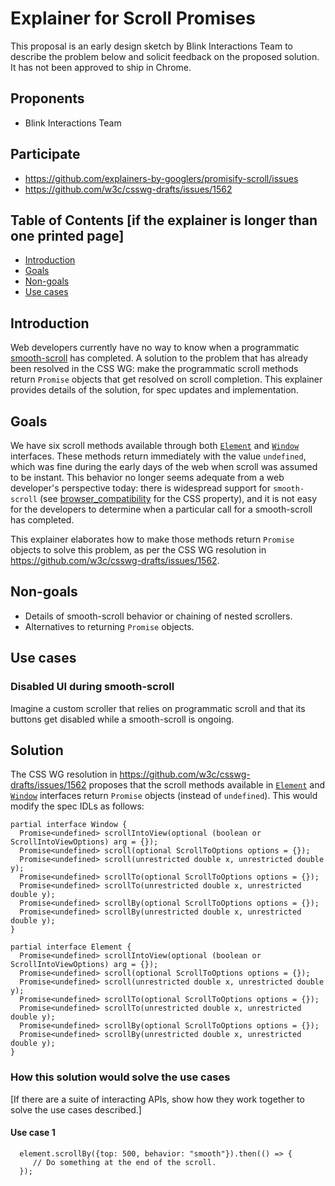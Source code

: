 # Explainer for Scroll Promises

This proposal is an early design sketch by Blink Interactions Team to describe the problem below and solicit
feedback on the proposed solution. It has not been approved to ship in Chrome.

## Proponents
- Blink Interactions Team

## Participate
- https://github.com/explainers-by-googlers/promisify-scroll/issues
- https://github.com/w3c/csswg-drafts/issues/1562

## Table of Contents [if the explainer is longer than one printed page]

<!-- Update this table of contents by running `npx doctoc README.md` -->
<!-- START doctoc generated TOC please keep comment here to allow auto update -->
<!-- DON'T EDIT THIS SECTION, INSTEAD RE-RUN doctoc TO UPDATE -->

- [Introduction](#introduction)
- [Goals](#goals)
- [Non-goals](#non-goals)
- [Use cases](#use-cases)
<!--
- [[Potential Solution]](#potential-solution)
  - [How this solution would solve the use cases](#how-this-solution-would-solve-the-use-cases)
    - [Use case 1](#use-case-1-1)
    - [Use case 2](#use-case-2-1)
- [Detailed design discussion](#detailed-design-discussion)
  - [[Tricky design choice #1]](#tricky-design-choice-1)
  - [[Tricky design choice 2]](#tricky-design-choice-2)
- [Considered alternatives](#considered-alternatives)
  - [[Alternative 1]](#alternative-1)
  - [[Alternative 2]](#alternative-2)
- [Stakeholder Feedback / Opposition](#stakeholder-feedback--opposition)
- [References & acknowledgements](#references--acknowledgements)
-->

<!-- END doctoc generated TOC please keep comment here to allow auto update -->

## Introduction

Web developers currently have no way to know when a programmatic [smooth-scroll](https://drafts.csswg.org/cssom-view/#concept-smooth-scroll) has completed.  A solution to the problem that has already been resolved in the CSS WG: make the programmatic scroll methods return `Promise` objects that get resolved on scroll completion.  This explainer provides details of the solution, for spec updates and implementation.

## Goals

We have six scroll methods available through both [`Element`](https://drafts.csswg.org/cssom-view/#extension-to-the-element-interface) and [`Window`](https://drafts.csswg.org/cssom-view/#extensions-to-the-window-interface) interfaces.  These methods return immediately with the value `undefined`, which was fine during the early days of the web when scroll was assumed to be instant.  This behavior no longer seems adequate from a web developer's perspective today: there is widespread support for `smooth-scroll` (see [browser_compatibility](https://developer.mozilla.org/en-US/docs/Web/CSS/scroll-behavior#browser_compatibility) for the CSS property), and it is not easy for the developers to determine when a particular call for a smooth-scroll has completed.

This explainer elaborates how to make those methods return `Promise` objects to solve this problem, as per the CSS WG resolution in https://github.com/w3c/csswg-drafts/issues/1562.

## Non-goals

- Details of smooth-scroll behavior or chaining of nested scrollers.
- Alternatives to returning `Promise` objects.

## Use cases

### Disabled UI during smooth-scroll

Imagine a custom scroller that relies on programmatic scroll and that its buttons get disabled while a smooth-scroll is ongoing.

## Solution

The CSS WG resolution in https://github.com/w3c/csswg-drafts/issues/1562 proposes that the scroll methods available in [`Element`](https://drafts.csswg.org/cssom-view/#extension-to-the-element-interface) and [`Window`](https://drafts.csswg.org/cssom-view/#extensions-to-the-window-interface) interfaces return `Promise` objects (instead of `undefined`).  This would modify the spec IDLs as follows:
```IDL
partial interface Window {
  Promise<undefined> scrollIntoView(optional (boolean or ScrollIntoViewOptions) arg = {});
  Promise<undefined> scroll(optional ScrollToOptions options = {});
  Promise<undefined> scroll(unrestricted double x, unrestricted double y);
  Promise<undefined> scrollTo(optional ScrollToOptions options = {});
  Promise<undefined> scrollTo(unrestricted double x, unrestricted double y);
  Promise<undefined> scrollBy(optional ScrollToOptions options = {});
  Promise<undefined> scrollBy(unrestricted double x, unrestricted double y);
}

partial interface Element {
  Promise<undefined> scrollIntoView(optional (boolean or ScrollIntoViewOptions) arg = {});
  Promise<undefined> scroll(optional ScrollToOptions options = {});
  Promise<undefined> scroll(unrestricted double x, unrestricted double y);
  Promise<undefined> scrollTo(optional ScrollToOptions options = {});
  Promise<undefined> scrollTo(unrestricted double x, unrestricted double y);
  Promise<undefined> scrollBy(optional ScrollToOptions options = {});
  Promise<undefined> scrollBy(unrestricted double x, unrestricted double y);
}
```

### How this solution would solve the use cases

[If there are a suite of interacting APIs, show how they work together to solve the use cases described.]

#### Use case 1

```JS
  element.scrollBy({top: 500, behavior: "smooth"}).then(() => {
     // Do something at the end of the scroll.
  });
```



<!--
## Detailed design discussion

### [Tricky design choice #1]

[Talk through the tradeoffs in coming to the specific design point you want to make.]

```js
// Illustrated with example code.
```

[This may be an open question,
in which case you should link to any active discussion threads.]

### [Tricky design choice 2]

[etc.]
-->

<!--
## Considered alternatives

[This should include as many alternatives as you can,
from high level architectural decisions down to alternative naming choices.]

### [Alternative 1]

[Describe an alternative which was considered,
and why you decided against it.]

### [Alternative 2]

[etc.]
-->

<!--
## Stakeholder Feedback / Opposition

[Implementors and other stakeholders may already have publicly stated positions on this work. If you can, list them here with links to evidence as appropriate.]

- [Implementor A] : Positive
- [Stakeholder B] : No signals
- [Implementor C] : Negative

[If appropriate, explain the reasons given by other implementors for their concerns.]
-->

<!--
## References & acknowledgements

[Your design will change and be informed by many people; acknowledge them in an ongoing way! It helps build community and, as we only get by through the contributions of many, is only fair.]

[Unless you have a specific reason not to, these should be in alphabetical order.]

Many thanks for valuable feedback and advice from:

- [Person 1]
- [Person 2]
- [etc.]
-->
